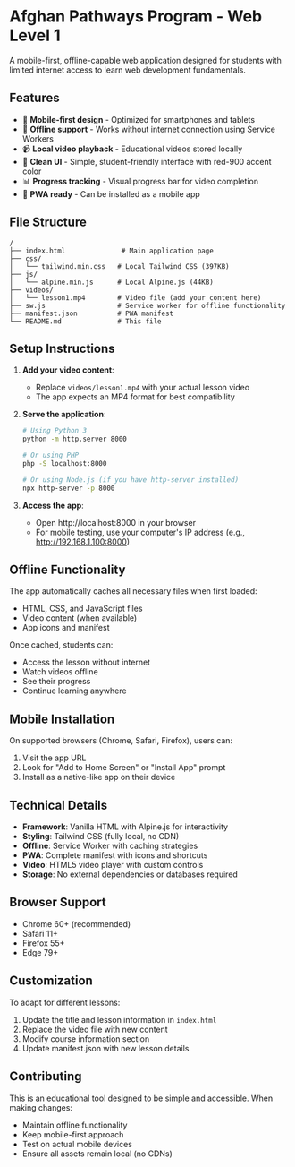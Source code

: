 # Afghan Pathways Program - Web Level 1

A mobile-first, offline-capable web application designed for students with limited internet access to learn web development fundamentals.

## Features

- 📱 **Mobile-first design** - Optimized for smartphones and tablets
- 🔌 **Offline support** - Works without internet connection using Service Workers
- 📹 **Local video playback** - Educational videos stored locally
- 🎨 **Clean UI** - Simple, student-friendly interface with red-900 accent color
- 📊 **Progress tracking** - Visual progress bar for video completion
- 🚀 **PWA ready** - Can be installed as a mobile app

## File Structure

```
/
├── index.html              # Main application page
├── css/
│   └── tailwind.min.css   # Local Tailwind CSS (397KB)
├── js/
│   └── alpine.min.js      # Local Alpine.js (44KB)
├── videos/
│   └── lesson1.mp4        # Video file (add your content here)
├── sw.js                  # Service worker for offline functionality
├── manifest.json          # PWA manifest
└── README.md              # This file
```

## Setup Instructions

1. **Add your video content**:
   - Replace `videos/lesson1.mp4` with your actual lesson video
   - The app expects an MP4 format for best compatibility

2. **Serve the application**:
   ```bash
   # Using Python 3
   python -m http.server 8000

   # Or using PHP
   php -S localhost:8000

   # Or using Node.js (if you have http-server installed)
   npx http-server -p 8000
   ```

3. **Access the app**:
   - Open http://localhost:8000 in your browser
   - For mobile testing, use your computer's IP address (e.g., http://192.168.1.100:8000)

## Offline Functionality

The app automatically caches all necessary files when first loaded:
- HTML, CSS, and JavaScript files
- Video content (when available)
- App icons and manifest

Once cached, students can:
- Access the lesson without internet
- Watch videos offline
- See their progress
- Continue learning anywhere

## Mobile Installation

On supported browsers (Chrome, Safari, Firefox), users can:
1. Visit the app URL
2. Look for "Add to Home Screen" or "Install App" prompt
3. Install as a native-like app on their device

## Technical Details

- **Framework**: Vanilla HTML with Alpine.js for interactivity
- **Styling**: Tailwind CSS (fully local, no CDN)
- **Offline**: Service Worker with caching strategies
- **PWA**: Complete manifest with icons and shortcuts
- **Video**: HTML5 video player with custom controls
- **Storage**: No external dependencies or databases required

## Browser Support

- Chrome 60+ (recommended)
- Safari 11+
- Firefox 55+
- Edge 79+

## Customization

To adapt for different lessons:
1. Update the title and lesson information in `index.html`
2. Replace the video file with new content
3. Modify course information section
4. Update manifest.json with new lesson details

## Contributing

This is an educational tool designed to be simple and accessible. When making changes:
- Maintain offline functionality
- Keep mobile-first approach
- Test on actual mobile devices
- Ensure all assets remain local (no CDNs)